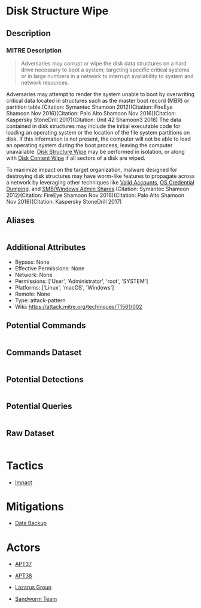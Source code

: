 
# Disk Structure Wipe

## Description

### MITRE Description

> Adversaries may corrupt or wipe the disk data structures on a hard drive necessary to boot a system; targeting specific critical systems or in large numbers in a network to interrupt availability to system and network resources. 

Adversaries may attempt to render the system unable to boot by overwriting critical data located in structures such as the master boot record (MBR) or partition table.(Citation: Symantec Shamoon 2012)(Citation: FireEye Shamoon Nov 2016)(Citation: Palo Alto Shamoon Nov 2016)(Citation: Kaspersky StoneDrill 2017)(Citation: Unit 42 Shamoon3 2018) The data contained in disk structures may include the initial executable code for loading an operating system or the location of the file system partitions on disk. If this information is not present, the computer will not be able to load an operating system during the boot process, leaving the computer unavailable. [Disk Structure Wipe](https://attack.mitre.org/techniques/T1561/002) may be performed in isolation, or along with [Disk Content Wipe](https://attack.mitre.org/techniques/T1561/001) if all sectors of a disk are wiped.

To maximize impact on the target organization, malware designed for destroying disk structures may have worm-like features to propagate across a network by leveraging other techniques like [Valid Accounts](https://attack.mitre.org/techniques/T1078), [OS Credential Dumping](https://attack.mitre.org/techniques/T1003), and [SMB/Windows Admin Shares](https://attack.mitre.org/techniques/T1021/002).(Citation: Symantec Shamoon 2012)(Citation: FireEye Shamoon Nov 2016)(Citation: Palo Alto Shamoon Nov 2016)(Citation: Kaspersky StoneDrill 2017)

## Aliases

```

```

## Additional Attributes

* Bypass: None
* Effective Permissions: None
* Network: None
* Permissions: ['User', 'Administrator', 'root', 'SYSTEM']
* Platforms: ['Linux', 'macOS', 'Windows']
* Remote: None
* Type: attack-pattern
* Wiki: https://attack.mitre.org/techniques/T1561/002

## Potential Commands

```

```

## Commands Dataset

```

```

## Potential Detections

```json

```

## Potential Queries

```json

```

## Raw Dataset

```json

```

# Tactics


* [Impact](../tactics/Impact.md)


# Mitigations


* [Data Backup](../mitigations/Data-Backup.md)


# Actors


* [APT37](../actors/APT37.md)

* [APT38](../actors/APT38.md)
    
* [Lazarus Group](../actors/Lazarus-Group.md)
    
* [Sandworm Team](../actors/Sandworm-Team.md)
    
